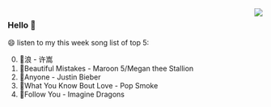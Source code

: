 <img align="right"  src="https://github-readme-stats.vercel.app/api/top-langs/?username=kvnZero" />

### Hello 👋

😄 listen to my this week song list of top 5:

0. 🌈浪 - 许嵩
1. 🌈Beautiful Mistakes - Maroon 5/Megan thee Stallion
2. 🌈Anyone - Justin Bieber
3. 🌈What You Know Bout Love - Pop Smoke
4. 🌈Follow You - Imagine Dragons


